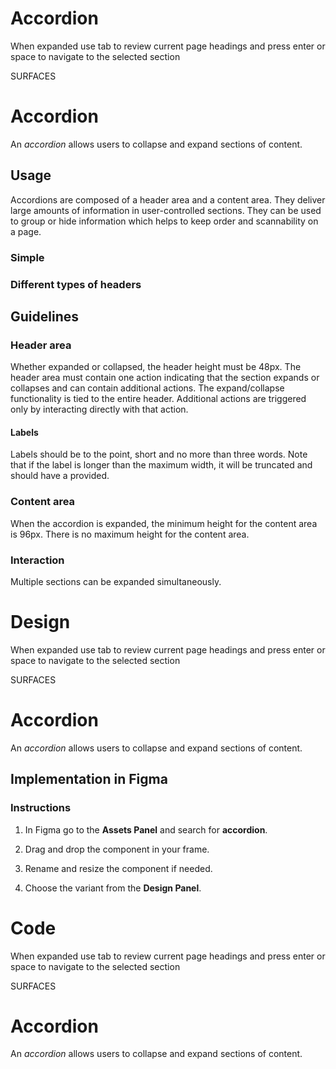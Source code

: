 # Accordion

When expanded use tab to review current page headings and press enter or space to navigate to the selected section

SURFACES

# Accordion

An _accordion_ allows users to collapse and expand sections of content.

## Usage

Accordions are composed of a header area and a content area. They deliver large amounts of information in user-controlled sections. They can be used to group or hide information which helps to keep order and scannability on a page.

### Simple

### Different types of headers

  

## Guidelines

### Header area

Whether expanded or collapsed, the header height must be 48px. The header area must contain one action indicating that the section expands or collapses and can contain additional actions. The expand/collapse functionality is tied to the entire header. Additional actions are triggered only by interacting directly with that action.

#### Labels

Labels should be to the point, short and no more than three words. Note that if the label is longer than the maximum width, it will be truncated and should have a  provided.

### Content area

When the accordion is expanded, the minimum height for the content area is 96px. There is no maximum height for the content area.

### Interaction

Multiple sections can be expanded simultaneously.



# Design

When expanded use tab to review current page headings and press enter or space to navigate to the selected section

SURFACES

# Accordion

An _accordion_ allows users to collapse and expand sections of content.

## Implementation in Figma

### Instructions

1.  In Figma go to the **Assets Panel** and search for **accordion**.
    
2.  Drag and drop the component in your frame.
    
3.  Rename and resize the component if needed.
    
4.  Choose the variant from the **Design Panel**.



# Code

When expanded use tab to review current page headings and press enter or space to navigate to the selected section

SURFACES

# Accordion

An _accordion_ allows users to collapse and expand sections of content.